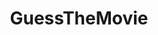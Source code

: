 ---
title: GuessTheMovie
crosslinks:
- tipofmytongue
- livven
- thesims
- FrenchWestIndies
- CrownVictoria
- HelpMeFind
---